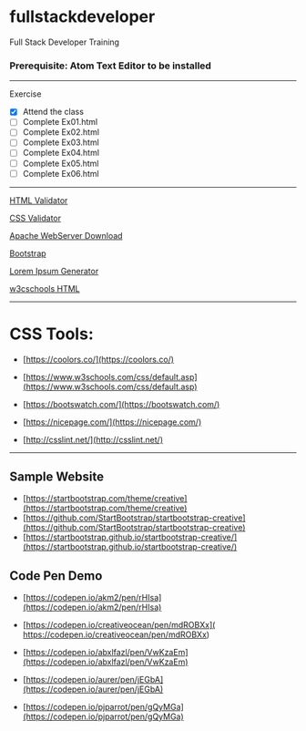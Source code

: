 # fullstackdeveloper
Full Stack Developer Training

### **Prerequisite:** Atom Text Editor to be installed

 ---
 Exercise
 - [x] Attend the class
 - [ ] Complete Ex01.html
 - [ ] Complete Ex02.html
 - [ ] Complete Ex03.html
 - [ ] Complete Ex04.html
 - [ ] Complete Ex05.html
 - [ ] Complete Ex06.html

 ---

 [HTML Validator](https://validator.w3.org/)

 [CSS Validator](https://jigsaw.w3.org/css-validator/ )

 [Apache WebServer Download](https://directory.apache.org/studio/downloads.html)

 [Bootstrap](https://getbootstrap.com/)

 [Lorem Ipsum Generator](https://loremipsum.io/)

 [w3cschools HTML](https://www.w3schools.com/html/default.asp)

  ---

  # CSS Tools:

  - [https://coolors.co/](https://coolors.co/)

  - [https://www.w3schools.com/css/default.asp](https://www.w3schools.com/css/default.asp)

  - [https://bootswatch.com/](https://bootswatch.com/)

  - [https://nicepage.com/](https://nicepage.com/)

  - [http://csslint.net/](http://csslint.net/)

  ---

  ## Sample Website

  - [https://startbootstrap.com/theme/creative](https://startbootstrap.com/theme/creative)
  - [https://github.com/StartBootstrap/startbootstrap-creative](https://github.com/StartBootstrap/startbootstrap-creative)
  - [https://startbootstrap.github.io/startbootstrap-creative/](https://startbootstrap.github.io/startbootstrap-creative/)


  ## Code Pen Demo
  - [https://codepen.io/akm2/pen/rHIsa](https://codepen.io/akm2/pen/rHIsa)

  - [https://codepen.io/creativeocean/pen/mdROBXx](  https://codepen.io/creativeocean/pen/mdROBXx)

  - [https://codepen.io/abxlfazl/pen/VwKzaEm](https://codepen.io/abxlfazl/pen/VwKzaEm)

  - [https://codepen.io/aurer/pen/jEGbA](https://codepen.io/aurer/pen/jEGbA)

  - [https://codepen.io/pjparrot/pen/gQyMGa](https://codepen.io/pjparrot/pen/gQyMGa)
